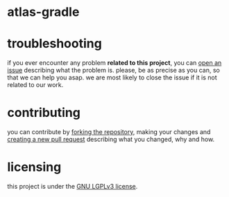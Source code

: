 # atlas-gradle

# troubleshooting

if you ever encounter any problem **related to this project**, you can [open an issue][new-issue] describing what the
problem is. please, be as precise as you can, so that we can help you asap. we are most likely to close the issue if it
is not related to our work.

# contributing

you can contribute by [forking the repository][fork], making your changes and [creating a new pull request][new-pr]
describing what you changed, why and how.

# licensing

this project is under the [GNU LGPLv3 license][project-license].


<!-- Links -->

[jvm]: https://adoptium.net "adoptium website"

[kotlin]: https://kotlinlang.org "kotlin website"

[rust]: https://rust-lang.org "rust website"

[mvnc]: https://repo1.maven.org/maven2/ "maven central website"

<!-- Project Links -->

[project-url]: https://github.com/atlas-fw/atlas-gradle "project github repository"

[fork]: https://github.com/atlas-fw/atlas-gradle/fork "fork this repository"

[new-pr]: https://github.com/atlas-fw/atlas-gradle/pulls/new "create a new pull request"

[new-issue]: https://github.com/atlas-fw/atlas-gradle/issues/new "create a new issue"

[project-gradle-ci]: https://github.com/atlas-fw/atlas-gradle/actions/workflows/gradle-ci.yml "gradle ci workflow"

[project-license]: https://github.com/atlas-fw/atlas-gradle/blob/trunk/LICENSE "LICENSE source file"

<!-- Badges -->

[badge-github-ci]: https://github.com/atlas-fw/atlas-gradle/actions/workflows/build.yml/badge.svg?branch=trunk "github actions badge"

